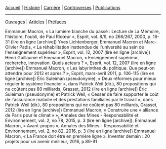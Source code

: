 
[Accueil](index.md) | [Histoire](histoire.md) | [Carrière](carriere.md) | [Controverses](contro.md) | [Publications](publis.md)

***

[Ouvrages](ouvrages.md) | [Articles](articles.md) | [Préfaces](prefaces.md) 

Emmanuel Macron, « La lumière blanche du passé : Lecture de La Mémoire, l'histoire, l'oubli, de Paul Ricœur », Esprit, vol. 8/9, no 266/267,‎ 2000, p. 16-31 (lire en ligne [archive])
Yves Lichtenberger, Emmanuel Macron et Marc-Olivier Padis, « La réhabilitation inattendue de l'université au sein de l'enseignement supérieur », Esprit, vol. 12,‎ 2007 (lire en ligne [archive])
Henri Guillaume et Emmanuel Macron, « Enseignement supérieur, recherche, innovation. Quels acteurs ? », Esprit, vol. 12,‎ 2007 (lire en ligne [archive])
Emmanuel Macron, « Les labyrinthes du politique. Que peut-on attendre pour 2012 et après ? », Esprit,‎ mars-avril 2011, p. 106-115 (lire en ligne [archive])
Éric Suleiman (pseudonyme), « Deux réformes pour mieux réguler le système financier », dans Patrick Weil (dir.), 80 propositions qui ne coûtent pas 80 milliards, Grasset, 2012 (lire en ligne [archive])
Éric Suleiman (pseudonyme) et Patrick Weil, « Cesser de faire supporter le coût de l'assurance maladie et des prestations familiales par le travail », dans Patrick Weil (dir.), 80 propositions qui ne coûtent pas 80 milliards, Grasset, 2012 (lire en ligne [archive])
Emmanuel Macron, « Construire une « alliance de Paris pour le climat » », Annales des Mines - Responsabilité et Environnement, vol. 2, no 78,‎ 2015, p. 3 (lire en ligne [archive]).
Emmanuel Macron, « Avant-propos », Annales des Mines - Responsabilité et Environnement, vol. 2, no 82,‎ 2016, p. 3 (lire en ligne [archive])
Emmanuel Macron, « La France doit être en première ligne », Inventer demain : 20 projets pour un avenir meilleur,‎ 2016, p.89-91

